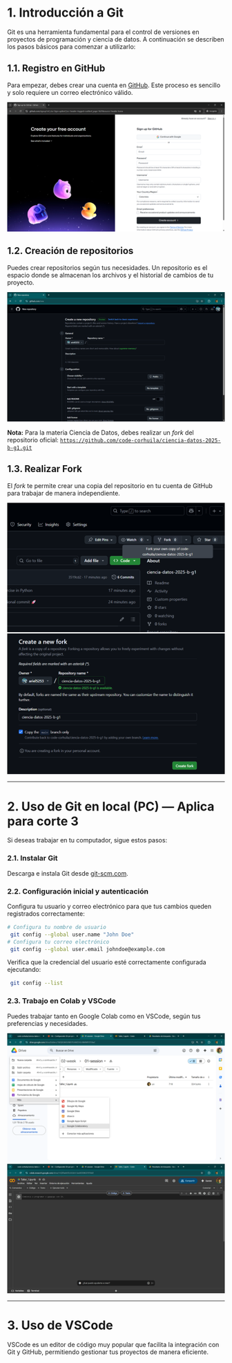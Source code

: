# 1. Introducción a Git

Git es una herramienta fundamental para el control de versiones en proyectos de programación y ciencia de datos. A continuación se describen los pasos básicos para comenzar a utilizarlo:

## 1.1. Registro en GitHub

Para empezar, debes crear una cuenta en [GitHub](https://github.com). Este proceso es sencillo y solo requiere un correo electrónico válido.

![Registro](image/registro.png)

## 1.2. Creación de repositorios

Puedes crear repositorios según tus necesidades. Un repositorio es el espacio donde se almacenan los archivos y el historial de cambios de tu proyecto.

![Nuevo repositorio](image/new-repo.png)

**Nota:** Para la materia Ciencia de Datos, debes realizar un *fork* del repositorio oficial: [`https://github.com/code-corhuila/ciencia-datos-2025-b-g1.git`](https://github.com/code-corhuila/ciencia-datos-2025-b-g1.git)

## 1.3. Realizar Fork

El *fork* te permite crear una copia del repositorio en tu cuenta de GitHub para trabajar de manera independiente.

![New Fork](image/new-fork.png)
![New Fork 2](image/new-fork-2.png)

---

# 2. Uso de Git en local (PC) — Aplica para corte 3

Si deseas trabajar en tu computador, sigue estos pasos:

### 2.1. Instalar Git

Descarga e instala Git desde [git-scm.com](https://git-scm.com).

### 2.2. Configuración inicial y autenticación

Configura tu usuario y correo electrónico para que tus cambios queden registrados correctamente:

```bash
# Configura tu nombre de usuario
 git config --global user.name "John Doe"
# Configura tu correo electrónico
 git config --global user.email johndoe@example.com
```

Verifica que la credencial del usuario esté correctamente configurada ejecutando:

```bash
 git config --list
```

### 2.3. Trabajo en Colab y VSCode

Puedes trabajar tanto en Google Colab como en VSCode, según tus preferencias y necesidades.

![Crear colab](image/new-colab.png)
![Ejemplo 1](image/colab.png)

---

# 3. Uso de VSCode

VSCode es un editor de código muy popular que facilita la integración con Git y GitHub, permitiendo gestionar tus proyectos de manera eficiente.